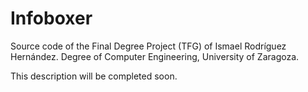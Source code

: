 # Infoboxer

Source code of the Final Degree Project (TFG) of Ismael Rodríguez Hernández.
Degree of Computer Engineering, University of Zaragoza.

This description will be completed soon.
